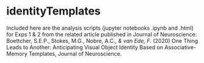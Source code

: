 # identityTemplates

Included here are the analysis scripts (jupyter notebooks .ipynb and .html) for Exps 1 & 2 from the related article published in Journal of Neuroscience:
Boettcher, S.E.P., Stokes, M.G., Nobre, A.C.*, & van Ede, F*. (2020) One Thing Leads to Another: Anticipating Visual Object   Identity Based on Associative-Memory Templates, Journal of Neuroscience. 
